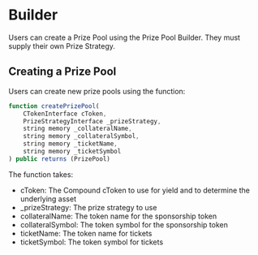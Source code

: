 # Builder

Users can create a Prize Pool using the Prize Pool Builder.  They must supply their own Prize Strategy.

## Creating a Prize Pool

Users can create new prize pools using the function:

```javascript
function createPrizePool(
    CTokenInterface cToken,
    PrizeStrategyInterface _prizeStrategy,
    string memory _collateralName,
    string memory _collateralSymbol,
    string memory _ticketName,
    string memory _ticketSymbol
) public returns (PrizePool)
```

The function takes:

* cToken: The Compound cToken to use for yield and to determine the underlying asset
* \_prizeStrategy: The prize strategy to use
* collateralName: The token name for the sponsorship token
* collateralSymbol: The token symbol for the sponsorship token
* ticketName: The token name for tickets
* ticketSymbol: The token symbol for tickets

